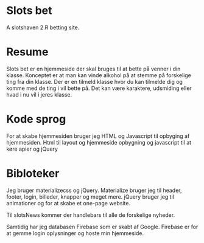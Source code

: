 # Slots bet
A slotshaven 2.R betting site. 

# Resume

Slots bet er en hjemmeside der skal bruges til at bette på venner i din klasse. Konceptet er at man kan vinde alkohol på at stemme på forskelige ting fra din klasse. Der er en tilmeld klasse hvor du kan tilmelde dig og komme med de ting i vil bette på. Det kan være karaktere, udsmiding eller hvad i nu vil i jeres klasse.

# Kode sprog

For at skabe hjemmesiden bruger jeg HTML og Javascript til opbyging af hjemmesiden. Html til layout og hjemmeside opbygning og javascript til at køre apier og jQuery

# Bibloteker

Jeg bruger materializecss og jQuery. Materialize bruger jeg til header, footer, login, billeder, knapper og meget mere. jQuery bruger jeg til animationer og for at skabe et one-page website.

Til slotsNews kommer der handlebars til alle de forskelige nyheder.

Samtidig har jeg databasen Firebase som er skabt af Google. Firebase er for at gemme login oplysninger og hoste min hjemmeside.


